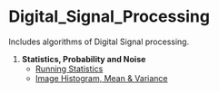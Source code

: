 # Digital_Signal_Processing

Includes algorithms of Digital Signal processing.  

<ol>
  <li> <b>Statistics, Probability and Noise </b>
    <ul>
      <li><a href="url"> Running Statistics </a></li>
      <li><a href="url"> Image Histogram, Mean & Variance </a></li>
    </ul>
  </li>
  
</ol>

